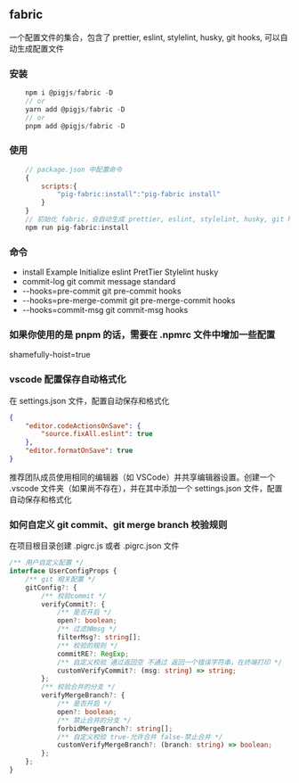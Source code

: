## fabric

一个配置文件的集合，包含了 prettier, eslint, stylelint, husky, git hooks, 可以自动生成配置文件

### 安装

```js
    npm i @pigjs/fabric -D
    // or
    yarn add @pigjs/fabric -D
    // or
    pnpm add @pigjs/fabric -D
```

### 使用

```js
    // package.json 中配置命令
    {
        scripts:{
            "pig-fabric:install":"pig-fabric install"
        }
    }
    // 初始化 fabric，会自动生成 prettier, eslint, stylelint, husky, git hooks 的配置
    npm run pig-fabric:install
```

### 命令

-   install Example Initialize eslint PretTier Stylelint husky
-   commit-log git commit message standard
-   --hooks=pre-commit git pre-commit hooks
-   --hooks=pre-merge-commit git pre-merge-commit hooks
-   --hooks=commit-msg git commit-msg hooks

### 如果你使用的是 pnpm 的话，需要在 .npmrc 文件中增加一些配置

shamefully-hoist=true

### vscode 配置保存自动格式化

在 settings.json 文件，配置自动保存和格式化

```json
{
    "editor.codeActionsOnSave": {
        "source.fixAll.eslint": true
    },
    "editor.formatOnSave": true
}
```

推荐团队成员使用相同的编辑器（如 VSCode）并共享编辑器设置。创建一个 .vscode 文件夹（如果尚不存在），并在其中添加一个 settings.json 文件，配置自动保存和格式化

### 如何自定义 git commit、git merge branch 校验规则

在项目根目录创建 .pigrc.js 或者 .pigrc.json 文件

```ts
/** 用户自定义配置 */
interface UserConfigProps {
    /** git 相关配置 */
    gitConfig?: {
        /** 校验commit */
        verifyCommit?: {
            /** 是否开启 */
            open?: boolean;
            /** 过滤掉msg */
            filterMsg?: string[];
            /** 校验的规则 */
            commitRE?: RegExp;
            /** 自定义校验 通过返回空 不通过 返回一个错误字符串，在终端打印 */
            customVerifyCommit?: (msg: string) => string;
        };
        /** 校验合并的分支 */
        verifyMergeBranch?: {
            /** 是否开启 */
            open?: boolean;
            /** 禁止合并的分支 */
            forbidMergeBranch?: string[];
            /** 自定义校验 true-允许合并 false-禁止合并 */
            customVerifyMergeBranch?: (branch: string) => boolean;
        };
    };
}
```
